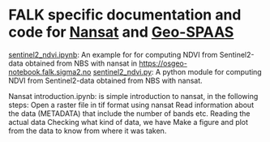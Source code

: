 # FALK specific documentation and code for [Nansat](https://nansat.readthedocs.io/en/latest/) and [Geo-SPAAS](https://github.com/nansencenter/django-geo-spaas)

[sentinel2_ndvi.ipynb](sentinel2_ndvi.ipynb): An example for for computing NDVI from Sentinel2-data obtained from NBS with nansat in https://osgeo-notebook.falk.sigma2.no 
[sentinel2_ndvi.py](sentinel2_ndvi.py): A python module for computing NDVI from Sentinel2-data obtained from NBS with nansat.

Nansat introduction.ipynb: is simple introduction to nansat, in the following steps:
Open a raster file in tif format using nansat
Read information about the data (METADATA) that include the number of bands etc.
Reading the actual data
Checking what kind of data, we have 
Make a figure and plot from the data to know from where it was taken.
